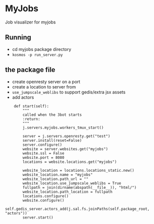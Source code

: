 # MyJobs

Job visualizer for myjobs


## Running 

- cd myjobs package directory
- `kosmos -p run_server.py`


## the package file

- create openresty server on a port
- create a location to server from
- `use_jumpscale_weblibs` to support gedis/extra jsx assets
- add actors

```python3
    def start(self):
        """
        called when the 3bot starts
        :return:
        """
        j.servers.myjobs.workers_tmux_start()

        server = j.servers.openresty.get("test")
        server.install(reset=False)
        server.configure()
        website = server.websites.get("myjobs")
        website.ssl = False
        website.port = 8080
        locations = website.locations.get("myjobs")

        website_location = locations.locations_static.new()
        website_location.name = "myjobs"
        website_location.path_url = ""
        website_location.use_jumpscale_weblibs = True
        fullpath = join(dirname(abspath(__file__)), "html/")
        website_location.path_location = fullpath
        locations.configure()
        website.configure()
        self.gedis_server.actors_add(j.sal.fs.joinPaths(self.package_root, "actors"))
        server.start()

```